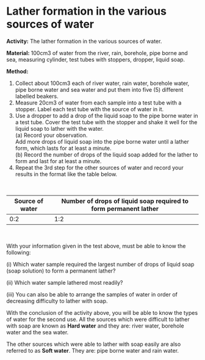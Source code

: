 # Lather formation in the various sources of water

**Activity:**		The lather formation in the various sources of water.

**Material:**		100cm3 of water from the river, rain, borehole, pipe borne and sea, measuring cylinder, test tubes with stoppers, dropper, liquid soap.

**Method:**

1. Collect about 100cm3 each of river water, rain water, borehole water, pipe borne water and sea water and put them into five (5) different labelled beakers.
2. Measure 20cm3 of water from each sample into a test tube with a stopper. Label each test tube with the source of water in it.
3. Use a dropper to add a drop of the liquid soap to the pipe borne water in a test tube. Cover the test tube with the stopper and shake it well for the liquid soap to lather with the water. <br>(a) Record your observation. <br>Add more drops of liquid soap into the pipe borne water until a lather form, which lasts for at least a minute. <br>(b) Record the number of drops of the liquid soap added for the lather to form and last for at least a minute.
4. Repeat the 3rd step for the other sources of water and record your results in the format like the table below.

<br>

|Source of water| Number of drops of liquid soap required to form permanent lather|
| -- | -- |
| 0:2 | 1:2 |

<br>

With your information given in the test above, must be able to know the following:

(i)  Which water sample required the largest number of drops of liquid soap (soap solution) to form a permanent lather?

(ii) Which water sample lathered most readily?

(iii) You can also be able to arrange the samples of water in order of decreasing difficulty to lather with soap.


With the conclusion of the activity above, you will be able to know the types of water for the second use. All the sources which were difficult to lather with soap are known as **Hard water** and they are: river water, borehole water and the sea water.

The other sources which were able to lather with soap easily are also referred to as **Soft water**. They are: pipe borne water and rain water.
